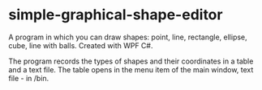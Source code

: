 # simple-graphical-shape-editor

A program in which you can draw shapes: point, line, rectangle, ellipse, cube, line with balls. Created with WPF C#.

The program records the types of shapes and their coordinates in a table and a text file. The table opens in the menu item of the main window, text file - in /bin.
